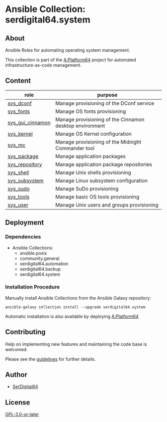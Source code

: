 # Ansible Collection: serdigital64.system

## About

Ansible Roles for automating operating system management.

This collection is part of the [A:Platform64](https://github.com/serdigital64/aplatform64) project for automated infrastructure-as-code management.

## Content

| role                                                                                    | purpose                                                 |
| --------------------------------------------------------------------------------------- | ------------------------------------------------------- |
| [sys_dconf](https://aplatform64.readthedocs.io/en/latest/roles/sys_dconf)               | Manage provisioning of the DConf service                |
| [sys_fonts](https://aplatform64.readthedocs.io/en/latest/roles/sys_fonts)               | Manage OS fonts provisioning                            |
| [sys_gui_cinnamon](https://aplatform64.readthedocs.io/en/latest/roles/sys_gui_cinnamon) | Manage provisioning of the Cinnamon desktop environment |
| [sys_kernel](https://aplatform64.readthedocs.io/en/latest/roles/sys_kernel)             | Manage OS Kernel configuration                          |
| [sys_mc](https://aplatform64.readthedocs.io/en/latest/roles/sys_mc)                     | Manage provisioning of the Midnight Commander tool      |
| [sys_package](https://aplatform64.readthedocs.io/en/latest/roles/sys_package)           | Manage application packages                             |
| [sys_repository](https://aplatform64.readthedocs.io/en/latest/roles/sys_repository)     | Manage application package repositories                 |
| [sys_shell](https://aplatform64.readthedocs.io/en/latest/roles/sys_shell)               | Manage Unix shells provisioning                         |
| [sys_subsystem](https://aplatform64.readthedocs.io/en/latest/roles/sys_subsystem)       | Manage Linux subsystem configuration                    |
| [sys_sudo](https://aplatform64.readthedocs.io/en/latest/roles/sys_sudo)                 | Manage SuDo provisioning                                |
| [sys_tools](https://aplatform64.readthedocs.io/en/latest/roles/sys_tools)               | Manage basic OS tools provisioning                      |
| [sys_user](https://aplatform64.readthedocs.io/en/latest/roles/sys_user)                 | Manage Unix users and groups provisioning               |

## Deployment

### Dependencies

- Ansible Collections:
  - ansible.posix
  - community.general
  - serdigital64.automation
  - serdigital64.backup
  - serdigital64.system

### Installation Procedure

Manually install Ansible Collections from the Ansible Galaxy repository:

```shell
ansible-galaxy collection install --upgrade serdigital64.system
```

Automatic installation is also available by deploying [A:Platform64](https://aplatform64.readthedocs.io/en/latest/#deployment)

## Contributing

Help on implementing new features and maintaining the code base is welcomed.

Please see the [guidelines](https://aplatform64.readthedocs.io/en/latest/contributing/CONTRIBUTING/) for further details.

## Author

- [SerDigital64](https://serdigital64.github.io/)

## License

[GPL-3.0-or-later](https://www.gnu.org/licenses/gpl-3.0.txt)
